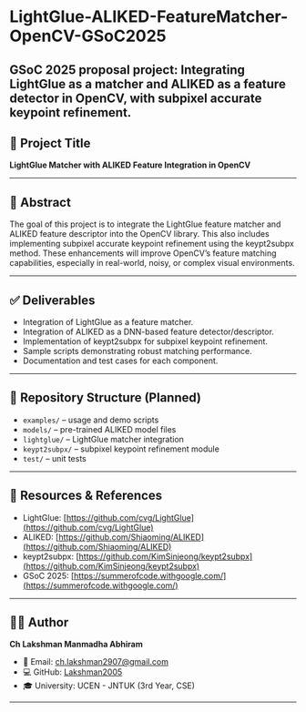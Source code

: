 # LightGlue-ALIKED-FeatureMatcher-OpenCV-GSoC2025
GSoC 2025 proposal project: Integrating LightGlue as a matcher and ALIKED as a feature detector in OpenCV, with subpixel accurate keypoint refinement.
---

## 📌 Project Title  
**LightGlue Matcher with ALIKED Feature Integration in OpenCV**

---

## 📄 Abstract  
The goal of this project is to integrate the LightGlue feature matcher and ALIKED feature descriptor into the OpenCV library. This also includes implementing subpixel accurate keypoint refinement using the keypt2subpx method. These enhancements will improve OpenCV’s feature matching capabilities, especially in real-world, noisy, or complex visual environments.

---

## ✅ Deliverables
- Integration of LightGlue as a feature matcher.
- Integration of ALIKED as a DNN-based feature detector/descriptor.
- Implementation of keypt2subpx for subpixel keypoint refinement.
- Sample scripts demonstrating robust matching performance.
- Documentation and test cases for each component.

---

## 📁 Repository Structure (Planned)
- `examples/` – usage and demo scripts  
- `models/` – pre-trained ALIKED model files  
- `lightglue/` – LightGlue matcher integration  
- `keypt2subpx/` – subpixel keypoint refinement module  
- `test/` – unit tests  

---

## 🔗 Resources & References
- LightGlue: [https://github.com/cvg/LightGlue](https://github.com/cvg/LightGlue)  
- ALIKED: [https://github.com/Shiaoming/ALIKED](https://github.com/Shiaoming/ALIKED)  
- keypt2subpx: [https://github.com/KimSinjeong/keypt2subpx](https://github.com/KimSinjeong/keypt2subpx)  
- GSoC 2025: [https://summerofcode.withgoogle.com/](https://summerofcode.withgoogle.com/)

---

## 🙋‍♂️ Author  
**Ch Lakshman Manmadha Abhiram**  
- 📧 Email: ch.lakshman2907@gmail.com  
- 💻 GitHub: [Lakshman2005](https://github.com/Lakshman2005)  
- 🎓 University: UCEN - JNTUK (3rd Year, CSE)

---

